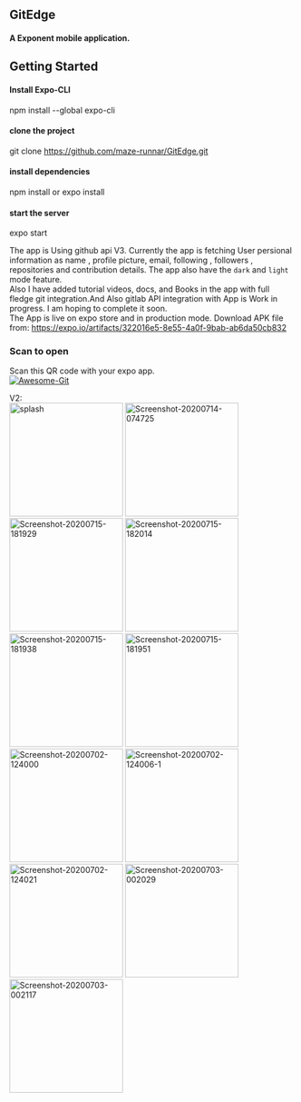 ## GitEdge
#### A Exponent mobile application. 
   
## Getting Started    
#### Install Expo-CLI    
npm install --global expo-cli    
#### clone the project    
git clone https://github.com/maze-runnar/GitEdge.git     
#### install dependencies   
npm install or expo install    
#### start the server   
expo start   

The app is Using github api V3. Currently the app is fetching User persional information as name , profile picture, email, following , followers , repositories and contribution details. The app also have the  ```dark``` and ```light``` mode feature. <br/>
Also I have added tutorial videos, docs, and Books in the app with full fledge git integration.And Also gitlab API integration with App is Work in progress. I am hoping to complete it soon.   
The App is live on expo store and in production mode.
Download APK file from: https://expo.io/artifacts/322016e5-8e55-4a0f-9bab-ab6da50cb832
### Scan to open
Scan this QR code with your expo app.  
<a href="https://imgbb.com/"><img src="https://i.ibb.co/K96s7kc/Awesome-Git.png" alt="Awesome-Git" border="0"></a>

V2:  
<img src="https://i.ibb.co/gyS0SDV/splash.jpg" alt="splash" border="0" width = "200px">
<img src="https://i.ibb.co/cwcMtpw/Screenshot-20200714-074725.png" alt="Screenshot-20200714-074725" border="0" width="200px">
<a href="https://ibb.co/vZdc4q6"><img src="https://i.ibb.co/5Bj1h4g/Screenshot-20200715-181929.png" alt="Screenshot-20200715-181929" border="0" width = "200px"></a>
<a href="https://ibb.co/7ypnjKB"><img src="https://i.ibb.co/j4wybDq/Screenshot-20200715-182014.png" alt="Screenshot-20200715-182014" border="0" width = "200px"></a>
<a href="https://ibb.co/M6MMFFx"><img src="https://i.ibb.co/dgGG88w/Screenshot-20200715-181938.png" alt="Screenshot-20200715-181938" border="0" width = "200px"></a>
<a href="https://ibb.co/LZs0p6z"><img src="https://i.ibb.co/qr2D19M/Screenshot-20200715-181951.png" alt="Screenshot-20200715-181951" border="0" width = "200px"></a>
<a href="https://ibb.co/TPZ88Q8"><img src="https://i.ibb.co/5sd88Q8/Screenshot-20200702-124000.png" width="200px" alt="Screenshot-20200702-124000" border="0"></a>
<img src="https://i.ibb.co/v3J7NC5/Screenshot-20200702-124006-1.png" alt="Screenshot-20200702-124006-1" border="0" width = "200px">
<img src="https://i.ibb.co/zGRzMf0/Screenshot-20200702-124021.png" alt="Screenshot-20200702-124021" border="0" width = "200px">
<img src="https://i.ibb.co/t3wLbkr/Screenshot-20200703-002029.png" alt="Screenshot-20200703-002029" border="0" width = "200px">
<img src="https://i.ibb.co/HYMw2bX/Screenshot-20200703-002117.png" alt="Screenshot-20200703-002117" border="0" width = "200px">
